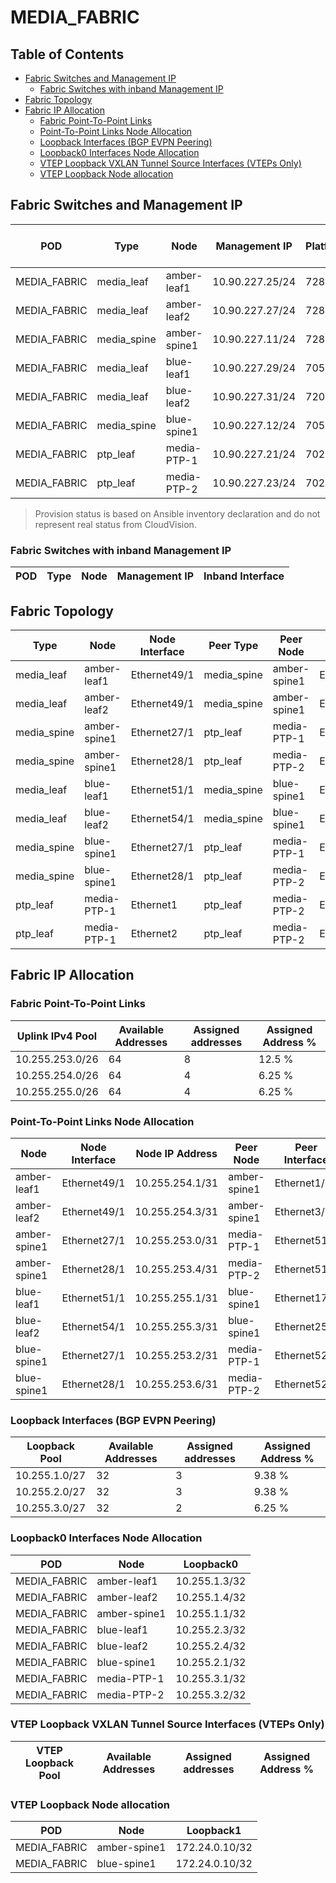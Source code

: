 # MEDIA_FABRIC

## Table of Contents

- [Fabric Switches and Management IP](#fabric-switches-and-management-ip)
  - [Fabric Switches with inband Management IP](#fabric-switches-with-inband-management-ip)
- [Fabric Topology](#fabric-topology)
- [Fabric IP Allocation](#fabric-ip-allocation)
  - [Fabric Point-To-Point Links](#fabric-point-to-point-links)
  - [Point-To-Point Links Node Allocation](#point-to-point-links-node-allocation)
  - [Loopback Interfaces (BGP EVPN Peering)](#loopback-interfaces-bgp-evpn-peering)
  - [Loopback0 Interfaces Node Allocation](#loopback0-interfaces-node-allocation)
  - [VTEP Loopback VXLAN Tunnel Source Interfaces (VTEPs Only)](#vtep-loopback-vxlan-tunnel-source-interfaces-vteps-only)
  - [VTEP Loopback Node allocation](#vtep-loopback-node-allocation)

## Fabric Switches and Management IP

| POD | Type | Node | Management IP | Platform | Provisioned in CloudVision | Serial Number |
| --- | ---- | ---- | ------------- | -------- | -------------------------- | ------------- |
| MEDIA_FABRIC | media_leaf | amber-leaf1 | 10.90.227.25/24 | 7280R2 | Provisioned | JPE20302333 |
| MEDIA_FABRIC | media_leaf | amber-leaf2 | 10.90.227.27/24 | 7280R2 | Provisioned | JPE20302208 |
| MEDIA_FABRIC | media_spine | amber-spine1 | 10.90.227.11/24 | 7280R2 | Provisioned | JPE20244151 |
| MEDIA_FABRIC | media_leaf | blue-leaf1 | 10.90.227.29/24 | 7050X3 | Provisioned | JPE20282733 |
| MEDIA_FABRIC | media_leaf | blue-leaf2 | 10.90.227.31/24 | 720XP | Provisioned | JPE19363421 |
| MEDIA_FABRIC | media_spine | blue-spine1 | 10.90.227.12/24 | 7050X3 | Provisioned | JPE21090526 |
| MEDIA_FABRIC | ptp_leaf | media-PTP-1 | 10.90.227.21/24 | 7020TR | Provisioned | JPE20284615 |
| MEDIA_FABRIC | ptp_leaf | media-PTP-2 | 10.90.227.23/24 | 7020TR | Provisioned | JPE20284734 |

> Provision status is based on Ansible inventory declaration and do not represent real status from CloudVision.

### Fabric Switches with inband Management IP

| POD | Type | Node | Management IP | Inband Interface |
| --- | ---- | ---- | ------------- | ---------------- |

## Fabric Topology

| Type | Node | Node Interface | Peer Type | Peer Node | Peer Interface |
| ---- | ---- | -------------- | --------- | ----------| -------------- |
| media_leaf | amber-leaf1 | Ethernet49/1 | media_spine | amber-spine1 | Ethernet1/1 |
| media_leaf | amber-leaf2 | Ethernet49/1 | media_spine | amber-spine1 | Ethernet3/1 |
| media_spine | amber-spine1 | Ethernet27/1 | ptp_leaf | media-PTP-1 | Ethernet51 |
| media_spine | amber-spine1 | Ethernet28/1 | ptp_leaf | media-PTP-2 | Ethernet51 |
| media_leaf | blue-leaf1 | Ethernet51/1 | media_spine | blue-spine1 | Ethernet17/1 |
| media_leaf | blue-leaf2 | Ethernet54/1 | media_spine | blue-spine1 | Ethernet25/1 |
| media_spine | blue-spine1 | Ethernet27/1 | ptp_leaf | media-PTP-1 | Ethernet52 |
| media_spine | blue-spine1 | Ethernet28/1 | ptp_leaf | media-PTP-2 | Ethernet52 |
| ptp_leaf | media-PTP-1 | Ethernet1 | ptp_leaf | media-PTP-2 | Ethernet1 |
| ptp_leaf | media-PTP-1 | Ethernet2 | ptp_leaf | media-PTP-2 | Ethernet2 |

## Fabric IP Allocation

### Fabric Point-To-Point Links

| Uplink IPv4 Pool | Available Addresses | Assigned addresses | Assigned Address % |
| ---------------- | ------------------- | ------------------ | ------------------ |
| 10.255.253.0/26 | 64 | 8 | 12.5 % |
| 10.255.254.0/26 | 64 | 4 | 6.25 % |
| 10.255.255.0/26 | 64 | 4 | 6.25 % |

### Point-To-Point Links Node Allocation

| Node | Node Interface | Node IP Address | Peer Node | Peer Interface | Peer IP Address |
| ---- | -------------- | --------------- | --------- | -------------- | --------------- |
| amber-leaf1 | Ethernet49/1 | 10.255.254.1/31 | amber-spine1 | Ethernet1/1 | 10.255.254.0/31 |
| amber-leaf2 | Ethernet49/1 | 10.255.254.3/31 | amber-spine1 | Ethernet3/1 | 10.255.254.2/31 |
| amber-spine1 | Ethernet27/1 | 10.255.253.0/31 | media-PTP-1 | Ethernet51 | 10.255.253.1/31 |
| amber-spine1 | Ethernet28/1 | 10.255.253.4/31 | media-PTP-2 | Ethernet51 | 10.255.253.5/31 |
| blue-leaf1 | Ethernet51/1 | 10.255.255.1/31 | blue-spine1 | Ethernet17/1 | 10.255.255.0/31 |
| blue-leaf2 | Ethernet54/1 | 10.255.255.3/31 | blue-spine1 | Ethernet25/1 | 10.255.255.2/31 |
| blue-spine1 | Ethernet27/1 | 10.255.253.2/31 | media-PTP-1 | Ethernet52 | 10.255.253.3/31 |
| blue-spine1 | Ethernet28/1 | 10.255.253.6/31 | media-PTP-2 | Ethernet52 | 10.255.253.7/31 |

### Loopback Interfaces (BGP EVPN Peering)

| Loopback Pool | Available Addresses | Assigned addresses | Assigned Address % |
| ------------- | ------------------- | ------------------ | ------------------ |
| 10.255.1.0/27 | 32 | 3 | 9.38 % |
| 10.255.2.0/27 | 32 | 3 | 9.38 % |
| 10.255.3.0/27 | 32 | 2 | 6.25 % |

### Loopback0 Interfaces Node Allocation

| POD | Node | Loopback0 |
| --- | ---- | --------- |
| MEDIA_FABRIC | amber-leaf1 | 10.255.1.3/32 |
| MEDIA_FABRIC | amber-leaf2 | 10.255.1.4/32 |
| MEDIA_FABRIC | amber-spine1 | 10.255.1.1/32 |
| MEDIA_FABRIC | blue-leaf1 | 10.255.2.3/32 |
| MEDIA_FABRIC | blue-leaf2 | 10.255.2.4/32 |
| MEDIA_FABRIC | blue-spine1 | 10.255.2.1/32 |
| MEDIA_FABRIC | media-PTP-1 | 10.255.3.1/32 |
| MEDIA_FABRIC | media-PTP-2 | 10.255.3.2/32 |

### VTEP Loopback VXLAN Tunnel Source Interfaces (VTEPs Only)

| VTEP Loopback Pool | Available Addresses | Assigned addresses | Assigned Address % |
| --------------------- | ------------------- | ------------------ | ------------------ |

### VTEP Loopback Node allocation

| POD | Node | Loopback1 |
| --- | ---- | --------- |
| MEDIA_FABRIC | amber-spine1 | 172.24.0.10/32 |
| MEDIA_FABRIC | blue-spine1 | 172.24.0.10/32 |

